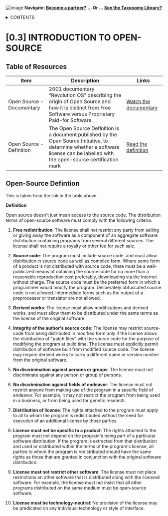 ![image](https://user-images.githubusercontent.com/112073913/188821900-0c411acf-fbdd-4163-adc9-3ba4e2be78df.png)
**Navigate: [Become a partner?](https://github.com/FD-SustainableFinance/l6l-PARTNERS)**
**... Or ... [See the Taxonomy Library?](https://github.com/orgs/OS-SFT/projects/2)**

<details><summary>CONTENTS</summary>
<p>

[0] [OS-SFT OVERVIEW](https://github.com/FD-SustainableFinance/0-OS-SFT-OVERVIEW/blob/main/README.md)

- [0.1] [OS-SFT HISTORY](https://github.com/FD-SustainableFinance/0.1-OS-SFT-OVERVIEW-this-page-/blob/main/README.md)

- [0.2] [TAXONOMIES, FINANCIAL LIFE ON EARTH & THE BIG GREEN SHORT](https://github.com/FD-SustainableFinance/0.2-TAXONOMIES-FINANCIAL-LIFE-ON-EARTH/blob/main/README.md)

- [0.3] [INTRODUCTION TO OPEN-SOURCE](https://github.com/FD-SustainableFinance/0.3-INTRODUCTION-TO-OPEN-SOURCE/blob/main/README.md)

[1] [TAXONOMY FILES](https://github.com/FD-SustainableFinance/01-TAXONOMY-FILES)

[2] [TAXONOMY TOOLS](https://github.com/FD-SustainableFinance/02-TAXONOMY-TOOLS)

[3] [TAXONOMY RESEARCH PAPERS](https://github.com/FD-SustainableFinance/03-TAXONOMY-RESEARCH-PAPERS)

[4] [TAXONOMY USE CASES](https://github.com/FD-SustainableFinance/04-TAXONOMY-USE-CASES)

[5] [TAXONOMY BACKLOG](https://github.com/FD-SustainableFinance/05-TAXONOMY-BACKLOG)

[6] [PARTNERS](https://github.com/FD-SustainableFinance/06-PARTNERS)

[7] [NEWS](https://github.com/FD-SustainableFinance/07-NEWS)

[8] [KEY CONTACTS](https://github.com/FD-SustainableFinance/08-KEY-CONTACTS)

[9] [PROJECT GOVERNANCE](https://github.com/FD-SustainableFinance/09-PROJECT-GOVERNANCE)

[10] [INDEX AND GLOSSARY](https://github.com/FD-SustainableFinance/10-INDEX-AND-GLOSSARY/blob/main/README.md)
</p>
</details>

# [0.3] INTRODUCTION TO OPEN-SOURCE

## Table of Resources

| Item | Description | Links |
| ------------- | ------------- | ------------ |
| Open Source - Documentary | 2001 documentary “Revolution OS” describing the origin of Open Source and how it is distinct from Free Software versus Proprietary Paid-for Software | [Watch the documentary](https://www.youtube.com/watch?v=Eluzi70O-P4) |
| Open Source - Definition | The Open Source Definition is a document published by the Open Source Initiative, to determine whether a software license can be labelled with the open-source certification mark | [Read the definition](https://en.wikipedia.org/wiki/The_Open_Source_Definition) |

## Open-Source Defintion
This is taken from the link in the table above.

**Definition**

Open source doesn't just mean access to the source code. The distribution terms of open-source software must comply with the following criteria: 

1. **Free redistribution**: The license shall not restrict any party from selling or giving away the software as a component of an aggregate software distribution containing programs from several different sources. The license shall not require a royalty or other fee for such sale.

2. **Source code**: The program must include source code, and must allow distribution in source code as well as compiled form. Where some form of a product is not distributed with source code, there must be a well-publicized means of obtaining the source code for no more than a reasonable reproduction cost preferably, downloading via the Internet without charge. The source code must be the preferred form in which a programmer would modify the program. Deliberately obfuscated source code is not allowed. Intermediate forms such as the output of a preprocessor or translator are not allowed.

3. **Derived works**: The license must allow modifications and derived works, and must allow them to be distributed under the same terms as the license of the original software.

4. **Integrity of the author's source code**: The license may restrict source-code from being distributed in modified form only if the license allows the distribution of "patch files" with the source code for the purpose of modifying the program at build time. The license must explicitly permit distribution of software built from modified source code. The license may require derived works to carry a different name or version number from the original software.

5. **No discrimination against persons or groups**: The license must not discriminate against any person or group of persons.

6. **No discrimination against fields of endeavor**: The license must not restrict anyone from making use of the program in a specific field of endeavor. For example, it may not restrict the program from being used in a business, or from being used for genetic research.

7. **Distribution of license**: The rights attached to the program must apply to all to whom the program is redistributed without the need for execution of an additional license by those parties.

8. **License must not be specific to a product**: The rights attached to the program must not depend on the program's being part of a particular software distribution. If the program is extracted from that distribution and used or distributed within the terms of the program's license, all parties to whom the program is redistributed should have the same rights as those that are granted in conjunction with the original software distribution.

9. **License must not restrict other software**: The license must not place restrictions on other software that is distributed along with the licensed software. For example, the license must not insist that all other programs distributed on the same medium must be open-source software.

10. **License must be technology-neutral**: No provision of the license may be predicated on any individual technology or style of interface.
